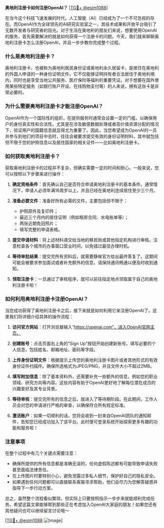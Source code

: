 **奥地利注册卡如何注册OpenAI？** [[TG💪+ @esim1088](https://t.me/s/esim1088)]

在当今这个科技飞速发展的时代，人工智能（AI）已经成为了一个不可忽视的存在。而OpenAI作为全球领先的AI研究实验室之一，其技术成果和开放平台吸引了无数开发者与研究者的目光。对于生活在奥地利的朋友们来说，想要使用OpenAI的服务，首先需要解决的就是如何获得一个注册卡的问题。今天，我们就来聊聊奥地利注册卡怎么注册OpenAI，并且一步步教你完成整个过程。

### 什么是奥地利注册卡？

奥地利注册卡，也被称为奥地利居民身份证或奥地利永久居留卡，是居住在奥地利的外国人申请的一种身份证明文件。它不仅能够证明持有者合法居住于奥地利境内，同时也是享受当地公共服务、医疗保险等福利的重要凭证。对于想要在国外使用某些特定服务（如银行账户开设、在线购物支付等）的人来说，拥有这张卡是非常必要的。

### 为什么需要奥地利注册卡才能注册OpenAI？

OpenAI作为一个国际性的组织，在提供服务时通常会设置一定的门槛，以确保用户的身份真实性和合法性。尤其是在涉及敏感数据处理或者高价值资源分配的情况下，验证用户的国籍信息就显得尤为重要了。因此，当您希望成为OpenAI的一员并参与到他们的项目中去时，往往会被要求提交有效的身份证明材料，其中就包括但不限于您的护照信息以及居住国家的相关证件——比如奥地利注册卡。

### 如何获取奥地利注册卡？

获取奥地利注册卡的过程并不复杂，但确实需要一定的时间和耐心。一般来说，您可以按照以下步骤来进行操作：

1. **确定资格条件**：首先确认自己是否符合申请奥地利注册卡的基本条件。通常情况下，申请人必须年满16周岁以上，并且已经在奥地利连续居住至少三个月。
   
2. **准备必要文件**：准备好所有必需的文件，主要包括但不限于：
   - 护照原件及复印件；
   - 最近三个月内的居住证明（例如租房合同、水电账单等）；
   - 两张近期免冠照片；
   - 填写完整的申请表格。

3. **提交申请材料**：将上述材料递交给当地的移民局或其他指定机构进行审核。注意检查各个城市的办事窗口营业时间，以免错过最佳办理时机。

4. **等待审批结果**：提交完所有资料后，就需要静候官方给出最终答复了。这期间可能会被要求参加面试或者补充额外的信息，请保持通讯畅通以便及时收到通知。

5. **领取注册卡**：一旦通过了审核程序，就可以前往指定地点领取属于自己的奥地利注册卡啦！

### 如何利用奥地利注册卡注册OpenAI？

当您成功获得了奥地利注册卡之后，接下来就是如何利用它来注册OpenAI了。这里我们将详细介绍具体的操作流程：

1. **访问官方网站**：打开浏览器输入“https://openai.com”，进入OpenAI官网主页。

2. **创建账号**：点击页面右上角的“Sign Up”按钮开始创建新账号。填写必要的个人信息，包括姓名、邮箱地址、密码等字段。

3. **上传身份证明文件**：根据提示上传您的奥地利注册卡图片或者其他形式的有效身份证件扫描件。确保所选格式为JPEG/PNG，并且文件大小不超过2MB。

4. **填写附加信息**：除了基本资料外，还需要补充一些额外的信息，例如您的职业领域、研究方向等内容。这些内容有助于OpenAI更好地了解每位潜在成员的兴趣爱好及其专业背景。

5. **等待审核**：提交完所有的信息之后，就进入了等待期阶段。在此期间，工作人员会对您的申请进行严格的审查，以确保符合所有规定标准。

6. **激活账户**：如果一切顺利的话，您将会收到一封来自OpenAI团队的通知邮件，告知您已经成功加入了该平台。此时便可登录系统开始探索更多有趣的功能和服务啦！

### 注意事项

在整个过程中有几个关键点需要注意：
- 确保所提供的所有信息都是准确无误的，任何虚假陈述都有可能导致申请失败甚至面临法律责任。
- 在上传图片时要特别小心，避免泄露过多私人细节，保护好自己的隐私安全。
- 如果遇到任何问题都可以直接联系客服寻求帮助，他们会尽力为您解答疑惑并指导下一步行动方案。

总之，虽然整个流程看似繁琐，但实际上只要按照指示一步步来就能顺利完成任务。希望这篇文章能够帮到那些正在考虑加入OpenAI大家庭的朋友！如果您还有其他疑问也可以继续留言讨论哦～

[[TG💪+ @esim1088](https://t.me/s/esim1088) ![Image](https://i.postimg.cc/4NQfJmqS/Snipaste-2025-05-13-00-14-12.png)]